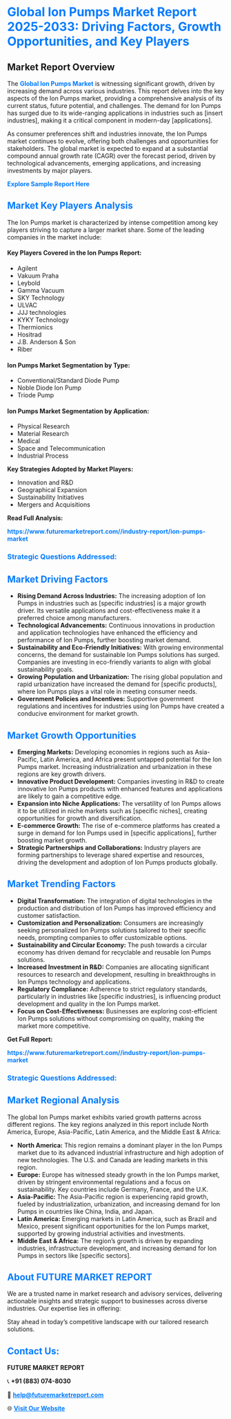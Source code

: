 <h1 style="color: #007BFF;">Global Ion Pumps Market Report 2025-2033: Driving Factors, Growth Opportunities, and Key Players</h1>

<section id="overview">
<h2>Market Report Overview</h2>
<p>The <a href="https://www.futuremarketreport.com//industry-report/ion-pumps-market" style="color: #007BFF; text-decoration: none;"><strong>Global Ion Pumps Market</strong></a> is witnessing significant growth, driven by increasing demand across various industries. This report delves into the key aspects of the Ion Pumps market, providing a comprehensive analysis of its current status, future potential, and challenges. The demand for Ion Pumps has surged due to its wide-ranging applications in industries such as [insert industries], making it a critical component in modern-day [applications].</p>
<p>As consumer preferences shift and industries innovate, the Ion Pumps market continues to evolve, offering both challenges and opportunities for stakeholders. The global market is expected to expand at a substantial compound annual growth rate (CAGR) over the forecast period, driven by technological advancements, emerging applications, and increasing investments by major players.</p>
</section>

<section id="overview">
<p><a href="https://www.futuremarketreport.com//request-sample/reportId=81882" style="color: #007BFF; text-decoration: none;"><strong>Explore Sample Report Here</strong></a></p>
</section>

<section id="key-players">
<h2 style="color: #007BFF;">Market Key Players Analysis</h2>
<p>The Ion Pumps market is characterized by intense competition among key players striving to capture a larger market share. Some of the leading companies in the market include:</p>
<h4>Key Players Covered in the Ion Pumps Report:</h4>
<ul><li>Agilent</li><li>Vakuum Praha</li><li>Leybold</li><li>Gamma Vacuum</li><li>SKY Technology</li><li>ULVAC</li><li>JJJ technologies</li><li>KYKY Technology</li><li>Thermionics</li><li>Hositrad</li><li>J.B. Anderson &amp; Son</li><li>Riber</li></ul>
<h4>Ion Pumps Market Segmentation by Type:</h4>
<ul><li>Conventional/Standard Diode Pump</li><li>Noble Diode Ion Pump</li><li>Triode Pump</li></ul>

<h4>Ion Pumps Market Segmentation by Application:</h4>
<ul><li>Physical Research</li><li>Material Research</li><li>Medical</li><li>Space and Telecommunication</li><li>Industrial Process</li></ul>
<p><strong>Key Strategies Adopted by Market Players:</strong></p>
<ul>
<li>Innovation and R&D</li>
<li>Geographical Expansion</li>
<li>Sustainability Initiatives</li>
<li>Mergers and Acquisitions</li>
</ul>
</section>

<section>
<p><strong>Read Full Analysis: </strong></p><a href="https://www.futuremarketreport.com//industry-report/ion-pumps-market" style="color: #007BFF; text-decoration: none;"><strong>https://www.futuremarketreport.com//industry-report/ion-pumps-market</strong></a>
<h3 style="color: #007BFF;">Strategic Questions Addressed:</h3>
</section>

<section id="driving-factors">
<h2 style="color: #007BFF;">Market Driving Factors</h2>
<ul>
<li><strong>Rising Demand Across Industries:</strong> The increasing adoption of Ion Pumps in industries such as [specific industries] is a major growth driver. Its versatile applications and cost-effectiveness make it a preferred choice among manufacturers.</li>
<li><strong>Technological Advancements:</strong> Continuous innovations in production and application technologies have enhanced the efficiency and performance of Ion Pumps, further boosting market demand.</li>
<li><strong>Sustainability and Eco-Friendly Initiatives:</strong> With growing environmental concerns, the demand for sustainable Ion Pumps solutions has surged. Companies are investing in eco-friendly variants to align with global sustainability goals.</li>
<li><strong>Growing Population and Urbanization:</strong> The rising global population and rapid urbanization have increased the demand for [specific products], where Ion Pumps plays a vital role in meeting consumer needs.</li>
<li><strong>Government Policies and Incentives:</strong> Supportive government regulations and incentives for industries using Ion Pumps have created a conducive environment for market growth.</li>
</ul>
</section>

<section id="growth-opportunities">
<h2 style="color: #007BFF;">Market Growth Opportunities</h2>
<ul>
<li><strong>Emerging Markets:</strong> Developing economies in regions such as Asia-Pacific, Latin America, and Africa present untapped potential for the Ion Pumps market. Increasing industrialization and urbanization in these regions are key growth drivers.</li>
<li><strong>Innovative Product Development:</strong> Companies investing in R&D to create innovative Ion Pumps products with enhanced features and applications are likely to gain a competitive edge.</li>
<li><strong>Expansion into Niche Applications:</strong> The versatility of Ion Pumps allows it to be utilized in niche markets such as [specific niches], creating opportunities for growth and diversification.</li>
<li><strong>E-commerce Growth:</strong> The rise of e-commerce platforms has created a surge in demand for Ion Pumps used in [specific applications], further boosting market growth.</li>
<li><strong>Strategic Partnerships and Collaborations:</strong> Industry players are forming partnerships to leverage shared expertise and resources, driving the development and adoption of Ion Pumps products globally.</li>
</ul>
</section>

<section id="trending-factors">
<h2 style="color: #007BFF;">Market Trending Factors</h2>
<ul>
<li><strong>Digital Transformation:</strong> The integration of digital technologies in the production and distribution of Ion Pumps has improved efficiency and customer satisfaction.</li>
<li><strong>Customization and Personalization:</strong> Consumers are increasingly seeking personalized Ion Pumps solutions tailored to their specific needs, prompting companies to offer customizable options.</li>
<li><strong>Sustainability and Circular Economy:</strong> The push towards a circular economy has driven demand for recyclable and reusable Ion Pumps solutions.</li>
<li><strong>Increased Investment in R&D:</strong> Companies are allocating significant resources to research and development, resulting in breakthroughs in Ion Pumps technology and applications.</li>
<li><strong>Regulatory Compliance:</strong> Adherence to strict regulatory standards, particularly in industries like [specific industries], is influencing product development and quality in the Ion Pumps market.</li>
<li><strong>Focus on Cost-Effectiveness:</strong> Businesses are exploring cost-efficient Ion Pumps solutions without compromising on quality, making the market more competitive.</li>
</ul>
</section>

<section>
<p><strong>Get Full Report: </strong></p><a href="https://www.futuremarketreport.com//industry-report/ion-pumps-market" style="color: #007BFF; text-decoration: none;"><strong>https://www.futuremarketreport.com//industry-report/ion-pumps-market</strong></a>
<h3 style="color: #007BFF;">Strategic Questions Addressed:</h3>
</section>


<section id="regional-analysis">
<h2 style="color: #007BFF;">Market Regional Analysis</h2>
<p>The global Ion Pumps market exhibits varied growth patterns across different regions. The key regions analyzed in this report include North America, Europe, Asia-Pacific, Latin America, and the Middle East & Africa:</p>
<ul>
<li><strong>North America:</strong> This region remains a dominant player in the Ion Pumps market due to its advanced industrial infrastructure and high adoption of new technologies. The U.S. and Canada are leading markets in this region.</li>
<li><strong>Europe:</strong> Europe has witnessed steady growth in the Ion Pumps market, driven by stringent environmental regulations and a focus on sustainability. Key countries include Germany, France, and the U.K.</li>
<li><strong>Asia-Pacific:</strong> The Asia-Pacific region is experiencing rapid growth, fueled by industrialization, urbanization, and increasing demand for Ion Pumps in countries like China, India, and Japan.</li>
<li><strong>Latin America:</strong> Emerging markets in Latin America, such as Brazil and Mexico, present significant opportunities for the Ion Pumps market, supported by growing industrial activities and investments.</li>
<li><strong>Middle East & Africa:</strong> The region’s growth is driven by expanding industries, infrastructure development, and increasing demand for Ion Pumps in sectors like [specific sectors].</li>
</ul>
</section>

<footer>
<h2 style="color: #007BFF;">About FUTURE MARKET REPORT</h2>
<p>We are a trusted name in market research and advisory services, delivering actionable insights and strategic support to businesses across diverse industries. Our expertise lies in offering:</p>

<p>Stay ahead in today’s competitive landscape with our tailored research solutions.</p>

<h2 style="color: #007BFF;">Contact Us:</h2>
<p><strong>FUTURE MARKET REPORT</strong></p>
<p>📞 <strong>+91 (883) 074-8030</strong></p>
<p>📧 <strong><a href="mailto:help@futuremarketreport.com" style="color: #007BFF;">help@futuremarketreport.com</a></strong></p>
<p>🌐 <strong><a href="https://www.futuremarketreport.com/" style="color: #007BFF;">Visit Our Website</a></strong></p>
</footer>